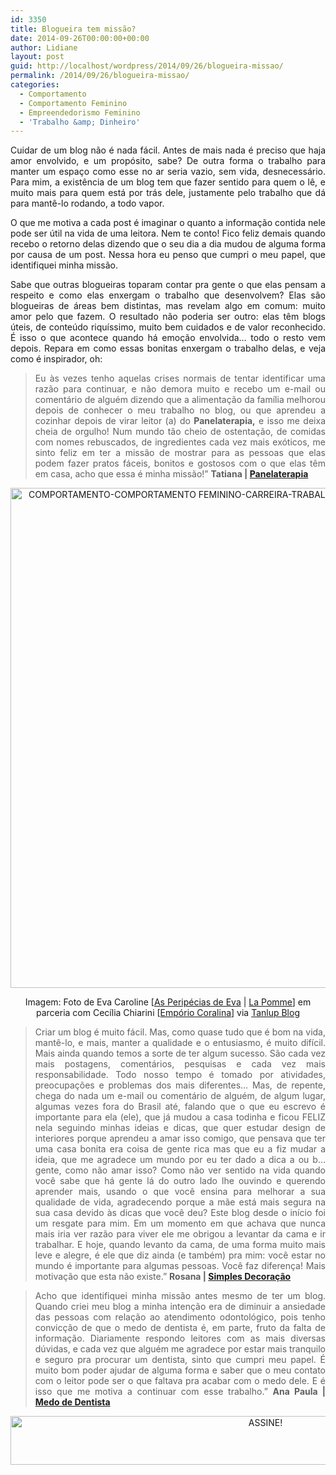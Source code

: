```yaml
---
id: 3350
title: Blogueira tem missão?
date: 2014-09-26T00:00:00+00:00
author: Lidiane
layout: post
guid: http://localhost/wordpress/2014/09/26/blogueira-missao/
permalink: /2014/09/26/blogueira-missao/
categories:
  - Comportamento
  - Comportamento Feminino
  - Empreendedorismo Feminino
  - 'Trabalho &amp; Dinheiro'
---
```

<p align="justify">
  Cuidar de um blog não é nada fácil. Antes de mais nada é preciso que haja amor envolvido, e um propósito, sabe? De outra forma o trabalho para manter um espaço como esse no ar seria vazio, sem vida, desnecessário. Para mim, a existência de um blog tem que fazer sentido para quem o lê, e muito mais para quem está por trás dele, justamente pelo trabalho que dá para mantê-lo rodando, a todo vapor.
</p>

<p align="justify">
  O que me motiva a cada post é imaginar o quanto a informação contida nele pode ser útil na vida de uma leitora. Nem te conto! Fico feliz demais quando recebo o retorno delas dizendo que o seu dia a dia mudou de alguma forma por causa de um post. Nessa hora eu penso que cumpri o meu papel, que identifiquei minha missão.
</p>

<p align="justify">
  Sabe que outras blogueiras toparam contar pra gente o que elas pensam a respeito e como elas enxergam o trabalho que desenvolvem? Elas são blogueiras de áreas bem distintas, mas revelam algo em comum: muito amor pelo que fazem. O resultado não poderia ser outro: elas têm blogs úteis, de conteúdo riquíssimo, muito bem cuidados e de valor reconhecido. É isso o que acontece quando há emoção envolvida… todo o resto vem depois. Repara em como essas bonitas enxergam o trabalho delas, e veja como é inspirador, oh:
</p>

> <p align="justify">
>   Eu às vezes tenho aquelas crises normais de tentar identificar uma razão para continuar, e não demora muito e recebo um e-mail ou comentário de alguém dizendo que a alimentação da família melhorou depois de conhecer o meu trabalho no blog, ou que aprendeu a cozinhar depois de virar leitor (a) do <strong>Panelaterapia,</strong> e isso me deixa cheia de orgulho! Num mundo tão cheio de ostentação, de comidas com nomes rebuscados, de ingredientes cada vez mais exóticos, me sinto feliz em ter a missão de mostrar para as pessoas que elas podem fazer pratos fáceis, bonitos e gostosos com o que elas têm em casa, acho que essa é minha missão!” <strong>Tatiana | </strong><a href="http://www.panelaterapia.com/" target="_blank"><strong>Panelaterapia</strong></a>
> </p>

<p align="center">
  <a href="http://www.trololodemulher.com.br/blog/wp-content/uploads/2014/09/COMPORTAMENTO-COMPORTAMENTO-FEMININO-CARREIRA-TRABALHO.jpg"><img class="alignnone size-full wp-image-10443" src="http://www.trololodemulher.com.br/blog/wp-content/uploads/2014/09/COMPORTAMENTO-COMPORTAMENTO-FEMININO-CARREIRA-TRABALHO.jpg" alt="COMPORTAMENTO-COMPORTAMENTO FEMININO-CARREIRA-TRABALHO" width="538" height="800" /></a>
</p>

<p align="center">
  Imagem: Foto de Eva Caroline [<a href="http://asperipeciasdeeva.com.br/" target="_blank">As Peripécias de Eva</a> | <a href="http://www.lojalapomme.com.br/" target="_blank">La Pomme</a>] em parceria com Cecília Chiarini [<a href="http://www.emporiocoralina.com.br/" target="_blank">Empório Coralina</a>] via <a href="http://blog.tanlup.com/dicas-de-sucesso-quadrinhos-inspiradores-para-seu-handmade-business/" target="_blank">Tanlup Blog</a>
</p>

> <p align="justify">
>   Criar um blog é muito fácil. Mas, como quase tudo que é bom na vida, mantê-lo, e mais, manter a qualidade e o entusiasmo, é muito difícil. Mais ainda quando temos a sorte de ter algum sucesso. São cada vez mais postagens, comentários, pesquisas e cada vez mais responsabilidade. Todo nosso tempo é tomado por atividades, preocupações e problemas dos mais diferentes&#8230; Mas, de repente, chega do nada um e-mail ou comentário de alguém, de algum lugar, algumas vezes fora do Brasil até, falando que o que eu escrevo é importante para ela (ele), que já mudou a casa todinha e ficou FELIZ nela seguindo minhas ideias e dicas, que quer estudar design de interiores porque aprendeu a amar isso comigo, que pensava que ter uma casa bonita era coisa de gente rica mas que eu a fiz mudar a ideia, que me agradece um mundo por eu ter dado a dica a ou b&#8230; gente, como não amar isso? Como não ver sentido na vida quando você sabe que há gente lá do outro lado lhe ouvindo e querendo aprender mais, usando o que você ensina para melhorar a sua qualidade de vida, agradecendo porque a mãe está mais segura na sua casa devido às dicas que você deu? Este blog desde o início foi um resgate para mim. Em um momento em que achava que nunca mais iria ver razão para viver ele me obrigou a levantar da cama e ir trabalhar. E hoje, quando levanto da cama, de uma forma muito mais leve e alegre, é ele que diz ainda (e também) pra mim: você estar no mundo é importante para algumas pessoas. Você faz diferença! Mais motivação que esta não existe.” <strong>Rosana | </strong><a href="http://www.simplesdecoracao.com.br/" target="_blank"><strong>Simples Decoração</strong></a>
> </p>

> <p align="justify">
>   Acho que identifiquei minha missão antes mesmo de ter um blog. Quando criei meu blog a minha intenção era de diminuir a ansiedade das pessoas com relação ao atendimento odontológico, pois tenho convicção de que o medo de dentista é, em parte, fruto da falta de informação. Diariamente respondo leitores com as mais diversas dúvidas, e cada vez que alguém me agradece por estar mais tranquilo e seguro pra procurar um dentista, sinto que cumpri meu papel. É muito bom poder ajudar de alguma forma e saber que o meu contato com o leitor pode ser o que faltava pra acabar com o medo dele. E é isso que me motiva a continuar com esse trabalho.” <strong>Ana Paula | </strong><a href="http://medodedentista.com.br/" target="_blank"><strong>Medo de Dentista</strong></a>
> </p>

<p align="center">
  <a href="http://feedburner.google.com/fb/a/mailverify?uri=blogbichafemea&loc=pt_BR" target="_blank"><img class="alignnone size-full wp-image-10439" src="http://www.trololodemulher.com.br/blog/wp-content/uploads/2014/09/ASSINE.png" alt="ASSINE!" width="800" height="78" /></a>
</p>